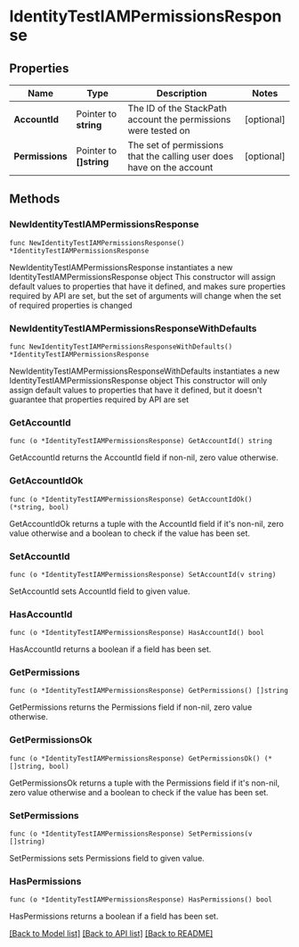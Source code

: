 # IdentityTestIAMPermissionsResponse

## Properties

Name | Type | Description | Notes
------------ | ------------- | ------------- | -------------
**AccountId** | Pointer to **string** | The ID of the StackPath account the permissions were tested on | [optional] 
**Permissions** | Pointer to **[]string** | The set of permissions that the calling user does have on the account | [optional] 

## Methods

### NewIdentityTestIAMPermissionsResponse

`func NewIdentityTestIAMPermissionsResponse() *IdentityTestIAMPermissionsResponse`

NewIdentityTestIAMPermissionsResponse instantiates a new IdentityTestIAMPermissionsResponse object
This constructor will assign default values to properties that have it defined,
and makes sure properties required by API are set, but the set of arguments
will change when the set of required properties is changed

### NewIdentityTestIAMPermissionsResponseWithDefaults

`func NewIdentityTestIAMPermissionsResponseWithDefaults() *IdentityTestIAMPermissionsResponse`

NewIdentityTestIAMPermissionsResponseWithDefaults instantiates a new IdentityTestIAMPermissionsResponse object
This constructor will only assign default values to properties that have it defined,
but it doesn't guarantee that properties required by API are set

### GetAccountId

`func (o *IdentityTestIAMPermissionsResponse) GetAccountId() string`

GetAccountId returns the AccountId field if non-nil, zero value otherwise.

### GetAccountIdOk

`func (o *IdentityTestIAMPermissionsResponse) GetAccountIdOk() (*string, bool)`

GetAccountIdOk returns a tuple with the AccountId field if it's non-nil, zero value otherwise
and a boolean to check if the value has been set.

### SetAccountId

`func (o *IdentityTestIAMPermissionsResponse) SetAccountId(v string)`

SetAccountId sets AccountId field to given value.

### HasAccountId

`func (o *IdentityTestIAMPermissionsResponse) HasAccountId() bool`

HasAccountId returns a boolean if a field has been set.

### GetPermissions

`func (o *IdentityTestIAMPermissionsResponse) GetPermissions() []string`

GetPermissions returns the Permissions field if non-nil, zero value otherwise.

### GetPermissionsOk

`func (o *IdentityTestIAMPermissionsResponse) GetPermissionsOk() (*[]string, bool)`

GetPermissionsOk returns a tuple with the Permissions field if it's non-nil, zero value otherwise
and a boolean to check if the value has been set.

### SetPermissions

`func (o *IdentityTestIAMPermissionsResponse) SetPermissions(v []string)`

SetPermissions sets Permissions field to given value.

### HasPermissions

`func (o *IdentityTestIAMPermissionsResponse) HasPermissions() bool`

HasPermissions returns a boolean if a field has been set.


[[Back to Model list]](../README.md#documentation-for-models) [[Back to API list]](../README.md#documentation-for-api-endpoints) [[Back to README]](../README.md)


